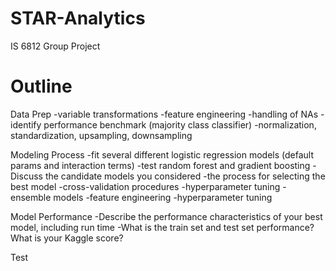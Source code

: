 # STAR-Analytics
 IS 6812 Group Project

# Outline
Data Prep
  -variable transformations
  -feature engineering
  -handling of NAs
  -identify performance benchmark (majority class classifier)
  -normalization, standardization, upsampling, downsampling


Modeling Process
  -fit several different logistic regression models (default params and interaction terms)
  -test random forest and gradient boosting
  -Discuss the candidate models you considered
  -the process for selecting the best model
  -cross-validation procedures
  -hyperparameter tuning
  -ensemble models
  -feature engineering
  -hyperparameter tuning


Model Performance 
  -Describe the performance characteristics of your best model, including run time
  -What is the train set and test set performance? What is your Kaggle score?

  Test
